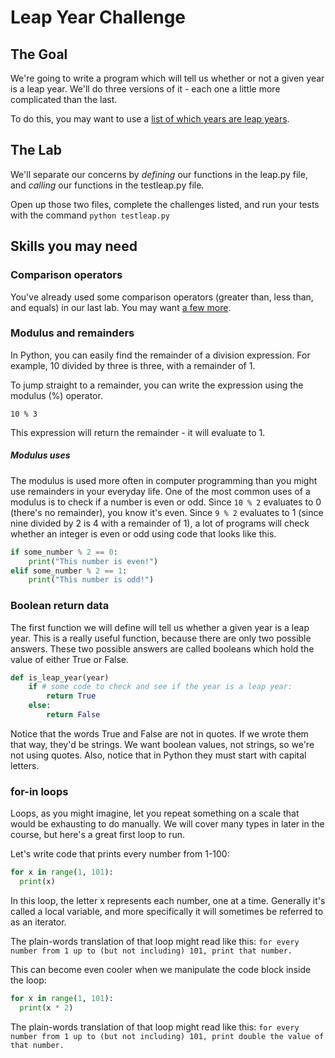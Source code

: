 # Leap Year Challenge

## The Goal

We're going to write a program which will tell us whether or not a given year is a leap year. We'll do three versions of it - each one a little more complicated than the last.

To do this, you may want to use a <a href="https://www.accuracyproject.org/leapyears.html">list of which years are leap years</a>.

## The Lab

We'll separate our concerns by _defining_ our functions in the leap.py file, and _calling_ our functions in the testleap.py file.

Open up those two files, complete the challenges listed, and run your tests with the command `python testleap.py`

## Skills you may need

### Comparison operators

You've already used some comparison operators (greater than, less than, and equals) in our last lab. You may want <a href="https://www.tutorialspoint.com/python/python_basic_operators.htm">a few more</a>.

### Modulus and remainders

In Python, you can easily find the remainder of a division expression. For example, 10 divided by three is three, with a remainder of 1.

To jump straight to a remainder, you can write the expression using the modulus (%) operator.

` 10 % 3 `

This expression will return the remainder - it will evaluate to 1.

##### Modulus uses

The modulus is used more often in computer programming than you might use remainders in your everyday life. One of the most common uses of a modulus is to check if a number is even or odd. Since `10 % 2` evaluates to 0 (there's no remainder), you know it's even. Since `9 % 2` evaluates to 1 (since nine divided by 2 is 4 with a remainder of 1), a lot of programs will check whether an integer is even or odd using code that looks like this.

```python
if some_number % 2 == 0:
    print("This number is even!")
elif some_number % 2 == 1:
    print("This number is odd!")
```

### Boolean return data

The first function we will define will tell us whether a given year is a leap year. This is a really useful function, because there are only two possible answers. These two possible answers are called booleans which hold the value of either True or False.

```python
def is_leap_year(year)
    if # some code to check and see if the year is a leap year:
        return True
    else:
        return False
```

Notice that the words True and False are not in quotes. If we wrote them that way, they'd be strings. We want boolean values, not strings, so we're not using quotes. Also, notice that in Python they must start with capital letters.

### for-in loops

Loops, as you might imagine, let you repeat something on a scale that would be exhausting to do manually. We will cover many types in later in the course, but here's a great first loop to run.

Let's write code that prints every number from 1-100:

```python
for x in range(1, 101):
  print(x)
```

In this loop, the letter x represents each number, one at a time. Generally it's called a local variable, and more specifically it will sometimes be referred to as an iterator.

The plain-words translation of that loop might read like this: `for every number from 1 up to (but not including) 101, print that number.`

This can become even cooler when we manipulate the code block inside the loop:

```python
for x in range(1, 101):
  print(x * 2)
```

The plain-words translation of that loop might read like this: `for every number from 1 up to (but not including) 101, print double the value of that number.`
